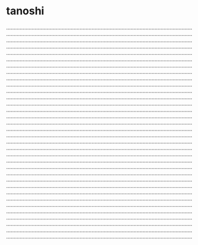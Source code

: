 # tanoshi
........................................................................................................................................................................................................................................................................................................................................................................................................................................................................................................................................................................................................................................................................................................................................................................................................................................................................................................................................................................................................................................................................................................................................................................................................................................................................................................................................................................................................................................................................................................................................................................................................................................................................................................................................................................................................................................................................................................................................................................................................................................................................................................................................................................................................................................................................................................................................................................................................................................................................................................................................................................................................................................................................................................................................................................................................................................................................................................................................................................................................................................................................................................................................................................................................................................................................................................................................................................................................................................................................................................................................................................................................................................................................................................................................................................................................................................................................................................................................................................................................................................................................................................................................................................................................................................................................................................................................................................................